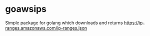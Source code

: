 # goawsips
Simple package for golang which downloads and returns https://ip-ranges.amazonaws.com/ip-ranges.json
